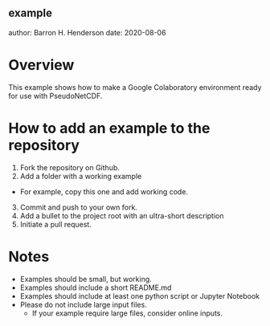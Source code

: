 example
-------

author: Barron H. Henderson
date: 2020-08-06


Overview
========

This example shows how to make a Google Colaboratory environment ready for use
with PseudoNetCDF.


How to add an example to the repository
=======================================

1. Fork the repository on Github.
2. Add a folder with a working example
  * For example, copy this one and add working code.
3. Commit and push to your own fork.
4. Add a bullet to the project root with an ultra-short description
5. Initiate a pull request.


Notes
=====

* Examples should be small, but working.
* Examples should include a short README.md
* Examples should include at least one python script or Jupyter Notebook
* Please do not include large input files.
  * If your example require large files, consider online inputs.
